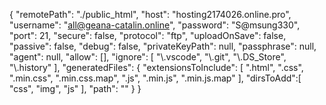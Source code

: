 {
    "remotePath": "./public_html",
    "host": "hosting2174026.online.pro",
    "username": "all@geana-catalin.online",
    "password": "S@msung330",
    "port": 21,
    "secure": false,
    "protocol": "ftp",
    "uploadOnSave": false,
    "passive": false,
    "debug": false,
    "privateKeyPath": null,
    "passphrase": null,
    "agent": null,
    "allow": [],
    "ignore": [
        "\\.vscode",
        "\\.git",
        "\\.DS_Store",
        "\\.history"
    ],
    "generatedFiles": {
        "extensionsToInclude": [
            ".html",
            ".css",
            ".min.css",
            ".min.css.map",
            ".js",
            ".min.js",
            ".min.js.map"
        ],
        "dirsToAdd":[
"css",
"img",
"js"
        ],
        "path": ""
    }
}